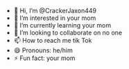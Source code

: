 - 👋 Hi, I’m @CrackerJaxon449
- 👀 I’m interested in your mom
- 🌱 I’m currently learning your mom
- 💞️ I’m looking to collaborate on no one 
- 📫 How to reach me tik Tok 
- 😄 Pronouns: he/him
- ⚡ Fun fact: your mom

<!---
CrackerJaxon449/CrackerJaxon449 is a ✨ special ✨ repository because its `README.md` (this file) appears on your GitHub profile.
You can click the Preview link to take a look at your changes.
--->
